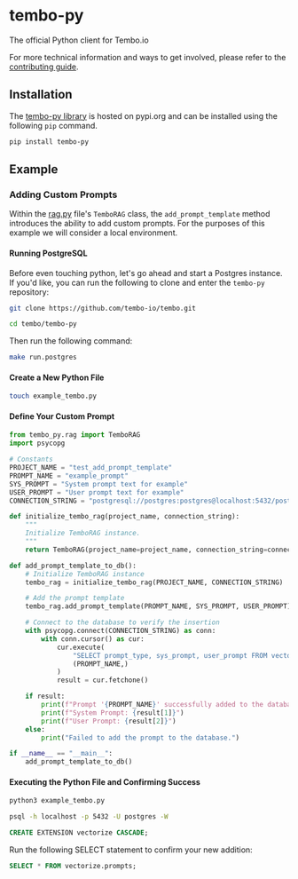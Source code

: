 # tembo-py

The official Python client for Tembo.io

For more technical information and ways to get involved, please refer to the [contributing guide](./CONTRIBUTING.md).

## Installation

The [tembo-py library](https://pypi.org/project/tembo-py/) is hosted on pypi.org and can be installed using the following `pip` command.

```bash
pip install tembo-py
```

## Example

### Adding Custom Prompts

Within the [rag.py](./tembo_py/rag.py) file's `TemboRAG` class, the `add_prompt_template` method introduces the ability to add custom prompts.
For the purposes of this example we will consider a local environment.

#### Running PostgreSQL

Before even touching python, let's go ahead and start a Postgres instance.
If you'd like, you can run the following to clone and enter the `tembo-py` repository:

```bash
git clone https://github.com/tembo-io/tembo.git
```
```bash
cd tembo/tembo-py
```

Then run the following command:

```bash
make run.postgres
```

#### Create a New Python File

```bash
touch example_tembo.py
```

#### Define Your Custom Prompt

```python
from tembo_py.rag import TemboRAG
import psycopg

# Constants
PROJECT_NAME = "test_add_prompt_template"
PROMPT_NAME = "example_prompt"
SYS_PROMPT = "System prompt text for example"
USER_PROMPT = "User prompt text for example"
CONNECTION_STRING = "postgresql://postgres:postgres@localhost:5432/postgres"

def initialize_tembo_rag(project_name, connection_string):
    """
    Initialize TemboRAG instance.
    """
    return TemboRAG(project_name=project_name, connection_string=connection_string)

def add_prompt_template_to_db():
    # Initialize TemboRAG instance
    tembo_rag = initialize_tembo_rag(PROJECT_NAME, CONNECTION_STRING)

    # Add the prompt template
    tembo_rag.add_prompt_template(PROMPT_NAME, SYS_PROMPT, USER_PROMPT)

    # Connect to the database to verify the insertion
    with psycopg.connect(CONNECTION_STRING) as conn:
        with conn.cursor() as cur:
            cur.execute(
                "SELECT prompt_type, sys_prompt, user_prompt FROM vectorize.prompts WHERE prompt_type = %s",
                (PROMPT_NAME,)
            )
            result = cur.fetchone()

    if result:
        print(f"Prompt '{PROMPT_NAME}' successfully added to the database.")
        print(f"System Prompt: {result[1]}")
        print(f"User Prompt: {result[2]}")
    else:
        print("Failed to add the prompt to the database.")

if __name__ == "__main__":
    add_prompt_template_to_db()
```

#### Executing the Python File and Confirming Success

```bash
python3 example_tembo.py
```

```bash
psql -h localhost -p 5432 -U postgres -W
```

```sql
CREATE EXTENSION vectorize CASCADE;
```

Run the following SELECT statement to confirm your new addition:

```sql
SELECT * FROM vectorize.prompts;
```

